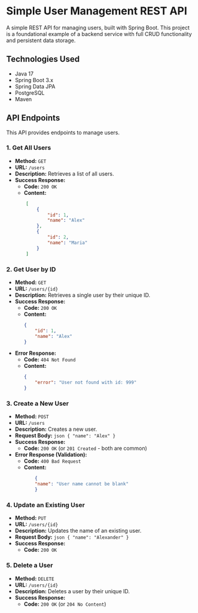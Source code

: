 # Simple User Management REST API

A simple REST API for managing users, built with Spring Boot. This project is a foundational example of a backend service with full CRUD functionality and persistent data storage.

## Technologies Used

* Java 17
* Spring Boot 3.x
* Spring Data JPA
* PostgreSQL
* Maven

## API Endpoints

This API provides endpoints to manage users.

### 1. Get All Users

* **Method:** `GET`
* **URL:** `/users`
* **Description:** Retrieves a list of all users.
* **Success Response:**
    * **Code:** `200 OK`
    * **Content:** 
    ```json
        [
            {
                "id": 1,
                "name": "Alex"
            },
            {
                "id": 2,
                "name": "Maria"
            }
        ]
    ```

### 2. Get User by ID

* **Method:** `GET`
* **URL:** `/users/{id}`
* **Description:** Retrieves a single user by their unique ID.
* **Success Response:**
    * **Code:** `200 OK`
    * **Content:** 
    	```json
        {
            "id": 1,
            "name": "Alex"
        }
       ```
* **Error Response:**
    * **Code:** `404 Not Found`
    * **Content:** 
    	```json
        {
            "error": "User not found with id: 999"
        }
    	```

### 3. Create a New User

* **Method:** `POST`
* **URL:** `/users`
* **Description:** Creates a new user.
* **Request Body:**
    	```json
    	{
        	"name": "Alex"
    	}
		```
* **Success Response:**
    * **Code:** `200 OK` (or `201 Created` - both are common)
* **Error Response (Validation):**
    * **Code:** `400 Bad Request`
    * **Content:** 
    	```json
        	{
            "name": "User name cannot be blank"
        	}
    	```

### 4. Update an Existing User

* **Method:** `PUT`
* **URL:** `/users/{id}`
* **Description:** Updates the name of an existing user.
* **Request Body:**
    	```json
    	{
        "name": "Alexander"
    	}
    	```
* **Success Response:**
    * **Code:** `200 OK`

### 5. Delete a User

* **Method:** `DELETE`
* **URL:** `/users/{id}`
* **Description:** Deletes a user by their unique ID.
* **Success Response:**
    * **Code:** `200 OK` (or `204 No Content`)